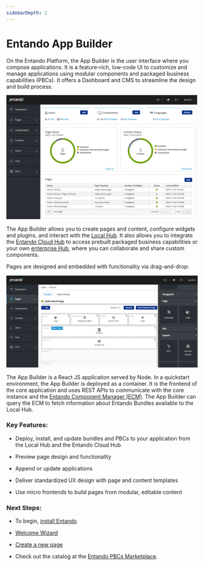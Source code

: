 ```yaml
---
sidebarDepth: 2
---
```


# Entando App Builder

On the Entando Platform, the App Builder is the user interface where you compose applications. It is a feature-rich, low-code UI to customize and manage applications using modular components and packaged business capabilities (PBCs). It offers a Dashboard and CMS to streamline the design and build process. 

![app-builder](./img/app-builder.png)

The App Builder allows you to create pages and content, configure widgets and plugins, and interact with the [Local Hub](local-hub-overview.md). It also allows you to integrate the [Entando Cloud Hub](https://entando.com/composable-platform/packaged-business-capabilities/) to access prebuilt packaged business capabilities or your own [enterprise Hub](../curate/hub-details.md), where you can collaborate and share custom components. 

Pages are designed and embedded with functionality via drag-and-drop:

![page-design](./img/page-design.png)

The App Builder is a React JS application served by Node. In a quickstart environment, the App Builder is deployed as a container. It is the frontend of the core application and uses REST APIs to communicate with the core instance and the [Entando Component Manager (ECM)](ecm-overview.md). The App Builder can query the ECM to fetch information about Entando Bundles available to the Local Hub.

### Key Features:

* Deploy, install, and update bundles and PBCs to your application from the Local Hub and the Entando Cloud Hub

* Preview page design and functionality

* Append or update applications

* Deliver standardized UX design with page and content templates 

* Use micro frontends to build pages from modular, editable content


### Next Steps:

* To begin, [install Entando](../getting-started/README.md#automatic-install)

* [Welcome Wizard](./welcome-wizard.md)

* [Create a new page](../../tutorials/compose/page-management.md)

* Check out the catalog at the [Entando PBCs Marketplace](https://entando.com/composable-platform/packaged-business-capabilities/).
